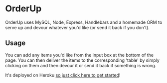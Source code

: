 # OrderUp

OrderUp uses MySQL, Node, Express, Handlebars and a homemade ORM to serve up and devour whatever you'd like (or send it back if you don't).

## Usage

You can add any items you'd like from the input box at the bottom of the page. You can then deliver the items to the corresponding 'table' by simply clicking on them and then devour it or send it back if something is wrong. 

It's deployed on Heroku [so just click here to get started](https://pure-wave-41572.herokuapp.com/)!
